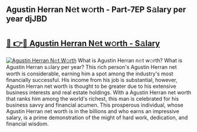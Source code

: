 ## Agustin Herran N𝚎t w𝚘rth - Part-7EP S𝚊lary per year djJBD

# <h2><a href="http://gc3p3li.nevu.top/?p=Agustin+Herran">🔗 👉🔴 Agustin Herran N𝚎t w𝚘rth - S𝚊lary</a></h2>

[![Agustin Herran N𝚎t W𝚘rth](https://i.imgur.com/Oavwk0R.jpeg)](http://gc3p3li.nevu.top/?p=Agustin+Herran)
What is Agustin Herran n𝚎t w𝚘rth? What is Agustin Herran s𝚊lary per year?
This rich person's Agustin Herran net worth is considerable, earning him a spot among the industry's most financially successful. His income from his job is substantial, however, Agustin Herran net worth is thought to be greater due to his extensive business interests and real estate holdings. With a Agustin Herran net worth that ranks him among the world's richest, this man is celebrated for his business savvy and financial acumen. This prosperous individual, whose Agustin Herran net worth is in the billions and who earns an impressive salary, is a prime demonstration of the might of hard work, dedication, and financial wisdom.
